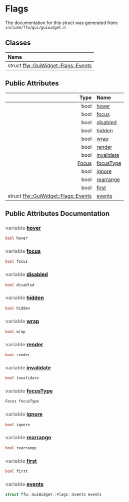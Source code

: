 Flags
===================================


The documentation for this struct was generated from: `include/ffw/gui/guiwidget.h`



## Classes

| Name |
|:-----|
| struct [ffw::GuiWidget::Flags::Events](ffw_GuiWidget_Flags_Events.html) |


## Public Attributes

| Type | Name |
| -------: | :------- |
|  bool | [hover](#70c1c4df) |
|  bool | [focus](#8d3814be) |
|  bool | [disabled](#08933533) |
|  bool | [hidden](#eebb345f) |
|  bool | [wrap](#1702b2d6) |
|  bool | [render](#1264b511) |
|  bool | [invalidate](#59edb1c9) |
|  [Focus](ffw_GuiWidget.html#5379607f) | [focusType](#6ba82cca) |
|  bool | [ignore](#04a2db1d) |
|  bool | [rearrange](#2f2f6afa) |
|  bool | [first](#a544b594) |
|  struct [ffw::GuiWidget::Flags::Events](ffw_GuiWidget_Flags_Events.html) | [events](#35d2db9b) |


## Public Attributes Documentation

### <span style="opacity:0.5;">variable</span> <a id="70c1c4df" href="#70c1c4df">hover</a>

```cpp
bool hover
```



### <span style="opacity:0.5;">variable</span> <a id="8d3814be" href="#8d3814be">focus</a>

```cpp
bool focus
```



### <span style="opacity:0.5;">variable</span> <a id="08933533" href="#08933533">disabled</a>

```cpp
bool disabled
```



### <span style="opacity:0.5;">variable</span> <a id="eebb345f" href="#eebb345f">hidden</a>

```cpp
bool hidden
```



### <span style="opacity:0.5;">variable</span> <a id="1702b2d6" href="#1702b2d6">wrap</a>

```cpp
bool wrap
```



### <span style="opacity:0.5;">variable</span> <a id="1264b511" href="#1264b511">render</a>

```cpp
bool render
```



### <span style="opacity:0.5;">variable</span> <a id="59edb1c9" href="#59edb1c9">invalidate</a>

```cpp
bool invalidate
```



### <span style="opacity:0.5;">variable</span> <a id="6ba82cca" href="#6ba82cca">focusType</a>

```cpp
Focus focusType
```



### <span style="opacity:0.5;">variable</span> <a id="04a2db1d" href="#04a2db1d">ignore</a>

```cpp
bool ignore
```



### <span style="opacity:0.5;">variable</span> <a id="2f2f6afa" href="#2f2f6afa">rearrange</a>

```cpp
bool rearrange
```



### <span style="opacity:0.5;">variable</span> <a id="a544b594" href="#a544b594">first</a>

```cpp
bool first
```



### <span style="opacity:0.5;">variable</span> <a id="35d2db9b" href="#35d2db9b">events</a>

```cpp
struct ffw::GuiWidget::Flags::Events events
```





